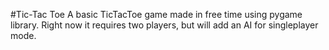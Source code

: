 #Tic-Tac Toe
A basic TicTacToe game made in free time using pygame library. Right now it requires two players, but will add an AI 
 for singleplayer mode. 
